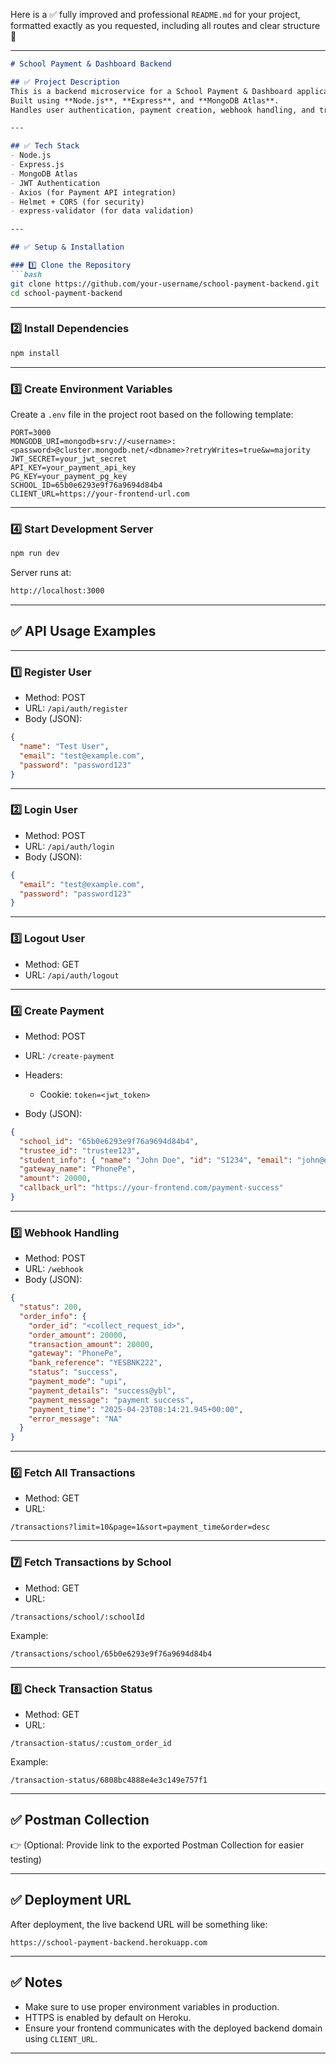 Here is a ✅ fully improved and professional `README.md` for your project, formatted exactly as you requested, including all routes and clear structure 🌟

---

````md
# School Payment & Dashboard Backend

## ✅ Project Description
This is a backend microservice for a School Payment & Dashboard application.  
Built using **Node.js**, **Express**, and **MongoDB Atlas**.  
Handles user authentication, payment creation, webhook handling, and transaction management.

---

## ✅ Tech Stack
- Node.js  
- Express.js  
- MongoDB Atlas  
- JWT Authentication  
- Axios (for Payment API integration)  
- Helmet + CORS (for security)  
- express-validator (for data validation)  

---

## ✅ Setup & Installation

### 1️⃣ Clone the Repository
```bash
git clone https://github.com/your-username/school-payment-backend.git
cd school-payment-backend
````

---

### 2️⃣ Install Dependencies

```bash
npm install
```

---

### 3️⃣ Create Environment Variables

Create a `.env` file in the project root based on the following template:

```env
PORT=3000
MONGODB_URI=mongodb+srv://<username>:<password>@cluster.mongodb.net/<dbname>?retryWrites=true&w=majority
JWT_SECRET=your_jwt_secret
API_KEY=your_payment_api_key
PG_KEY=your_payment_pg_key
SCHOOL_ID=65b0e6293e9f76a9694d84b4
CLIENT_URL=https://your-frontend-url.com
```

---

### 4️⃣ Start Development Server

```bash
npm run dev
```

Server runs at:

```bash
http://localhost:3000
```

---

## ✅ API Usage Examples

---

### 1️⃣ Register User

* Method: POST
* URL: `/api/auth/register`
* Body (JSON):

```json
{
  "name": "Test User",
  "email": "test@example.com",
  "password": "password123"
}
```

---

### 2️⃣ Login User

* Method: POST
* URL: `/api/auth/login`
* Body (JSON):

```json
{
  "email": "test@example.com",
  "password": "password123"
}
```

---

### 3️⃣ Logout User

* Method: GET
* URL: `/api/auth/logout`

---

### 4️⃣ Create Payment

* Method: POST
* URL: `/create-payment`
* Headers:

  * Cookie: `token=<jwt_token>`
* Body (JSON):

```json
{
  "school_id": "65b0e6293e9f76a9694d84b4",
  "trustee_id": "trustee123",
  "student_info": { "name": "John Doe", "id": "S1234", "email": "john@example.com" },
  "gateway_name": "PhonePe",
  "amount": 20000,
  "callback_url": "https://your-frontend.com/payment-success"
}
```

---

### 5️⃣ Webhook Handling

* Method: POST
* URL: `/webhook`
* Body (JSON):

```json
{
  "status": 200,
  "order_info": {
    "order_id": "<collect_request_id>",
    "order_amount": 20000,
    "transaction_amount": 20000,
    "gateway": "PhonePe",
    "bank_reference": "YESBNK222",
    "status": "success",
    "payment_mode": "upi",
    "payment_details": "success@ybl",
    "payment_message": "payment success",
    "payment_time": "2025-04-23T08:14:21.945+00:00",
    "error_message": "NA"
  }
}
```

---

### 6️⃣ Fetch All Transactions

* Method: GET
* URL:

```
/transactions?limit=10&page=1&sort=payment_time&order=desc
```

---

### 7️⃣ Fetch Transactions by School

* Method: GET
* URL:

```
/transactions/school/:schoolId
```

Example:

```
/transactions/school/65b0e6293e9f76a9694d84b4
```

---

### 8️⃣ Check Transaction Status

* Method: GET
* URL:

```
/transaction-status/:custom_order_id
```

Example:

```
/transaction-status/6808bc4888e4e3c149e757f1
```

---

## ✅ Postman Collection

👉 (Optional: Provide link to the exported Postman Collection for easier testing)

---

## ✅ Deployment URL

After deployment, the live backend URL will be something like:

```
https://school-payment-backend.herokuapp.com
```

---

## ✅ Notes

* Make sure to use proper environment variables in production.
* HTTPS is enabled by default on Heroku.
* Ensure your frontend communicates with the deployed backend domain using `CLIENT_URL`.

---
